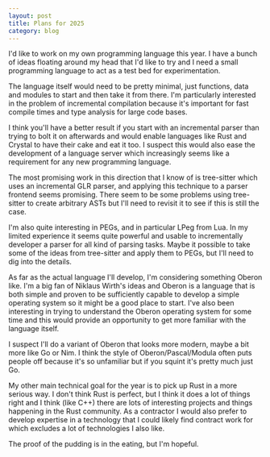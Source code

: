 ```yaml
---
layout: post
title: Plans for 2025
category: blog
---
```



I'd like to work on my own programming language this year. I have a bunch of ideas floating around my head that I'd like to try  and I need a small programming language to act as a test bed for experimentation.

The language itself would need to be pretty minimal, just functions, data and modules to start and then take it from there. I'm particularly interested in the problem of incremental compilation because it's important for fast compile times and type analysis for large code bases. 

I think you'll have a better result if you start with an incremental parser than trying to bolt it on afterwards and would enable languages like Rust and Crystal to have their cake and eat it too. I suspect this would also ease the development of a language server which increasingly seems like a requirement for any new programming language.

The most promising work in this direction that I know of is tree-sitter which uses an incremental GLR parser, and applying this technique to a parser frontend seems promising. There seem to be some problems using tree-sitter to create arbitrary ASTs but I'll need to revisit it to see if this is still the case.

I'm also quite interesting in PEGs, and in particular LPeg from Lua. In my limited experience it seems quite powerful and usable to incrementally developer a parser for all kind of parsing tasks. Maybe it possible to take some of the ideas from tree-sitter and apply them to PEGs, but I'll need to dig into the details.

As far as the actual language I'll develop, I'm considering something Oberon like. I'm a big fan of Niklaus Wirth's ideas and Oberon is a language that is both simple and proven to be sufficiently capable to develop a simple operating system so it might be a good place to start. I've also been interesting in trying to understand the Oberon operating system for some time and this would provide an opportunity to get more familiar with the language itself.

I suspect I'll do a variant of Oberon that looks more modern, maybe a bit more like Go or Nim. I think the style of Oberon/Pascal/Modula often puts people off because it's so unfamiliar but if you squint it's pretty much just Go. 

My other main technical goal for the year is to pick up Rust in a more serious way. I don't think Rust is perfect, but I think it does a lot of things right and I think (like C++) there are lots of interesting projects and things happening in the Rust community. As a contractor I would also prefer to develop expertise in a technology that I could likely find contract work for which excludes a lot of technologies I also like.

The proof of the pudding is in the eating, but I'm hopeful. 

